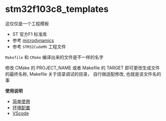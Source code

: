 # stm32f103c8_templates

这仅仅是一个工程模板

- ST 官方F1 标准库
- 参考 [microdynamics](https://github.com/microdynamics/microdynamics_stm32_template/tree/master)
- 参考 `STM32CudeMX` 工程文件


`Makefile` 和 `CMake` 编译出来的文件是不一样的名字

修改 CMake 的 PROJECT_NAME 或者 Makefile 的 TARGET 即可更改生成文件的最终名称, Makefile 关于烧录调试的目录， 自行做适配修改, 也就是该文件名的事


**使用说明**
- [简单使用](./doc/)
- [环境配置](./doc/setup.md)
- [VScode](./)
